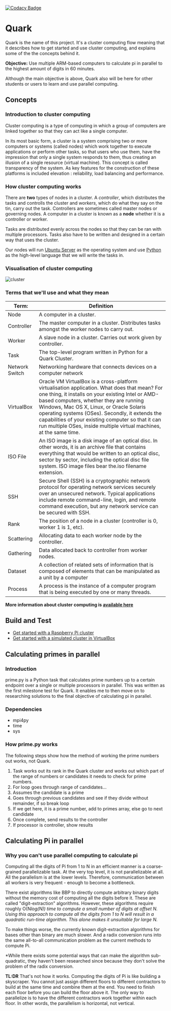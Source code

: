 [![Codacy Badge](https://app.codacy.com/project/badge/Grade/fbc9b58b6c994a7b83377d259937e3d3)](https://www.codacy.com/manual/alexfunnell/quark?utm_source=github.com&amp;utm_medium=referral&amp;utm_content=alexfunnell/quark&amp;utm_campaign=Badge_Grade)

# Quark
Quark is the name of this project. It's a cluster computing flow meaning that it describes how to get started and use cluster computing, and explains some of the the concepts behind it.

**Objective:** Use multiple ARM-based computers to calculate pi in parallel to the highest amount of digits in 60 minutes.

Although the main objective is above, Quark also will be here for other students or users to learn and use parallel computing.

## Concepts

### Introduction to cluster computing
Cluster computing is a type of computing in which a group of computers are linked together so that they can act like a single computer. 

In its most basic form, a cluster is a system comprising two or more computers or systems (called nodes) which work together to execute applications or perform other tasks, so that users who use them, have the impression that only a single system responds to them, thus creating an illusion of a single resource (virtual machine). This concept is called transparency of the system. As key features for the construction of these platforms is included elevation : reliability, load balancing and performance.

### How cluster computing works

There are **two** types of nodes in a cluster. A *controller*, which distributes the tasks and controlls the cluster and *workers*, which do what they say on the tin, carry out the task.
Controllers are sometimes called master nodes or governing nodes. 
A computer in a cluster is known as a **node** whether it is a controller or worker.

Tasks are distributed evenly across the nodes so that they can be ran with multiple processors. Tasks also have to be written and designed in a certain way that uses the cluster. 

Our nodes will run [Ubuntu Server](https://ubuntu.com/download/server) as the operating system and use [Python](https://www.python.org) as the high-level language that we will write the tasks in. 

### Visualisation of cluster computing
![cluster](https://www.buzzle.com/images/diagrams/computer-networks/cluster-computing.jpg)
### Terms that we'll use and what they mean

| Term:          | Definition                                                                                                                                                                                                                                                                                                                                                                                                               |
|----------------|--------------------------------------------------------------------------------------------------------------------------------------------------------------------------------------------------------------------------------------------------------------------------------------------------------------------------------------------------------------------------------------------------------------------------|
| Node           | A computer in a cluster.                                                                                                                                                                                                                                                                                                                                                                                                 |
| Controller     | The master computer in a cluster. Distributes tasks amongst the worker nodes to carry out.                                                                                                                                                                                                                                                                                                                               |
| Worker         | A slave node in a cluster. Carries out work given by controller.                                                                                                                                                                                                                                                                                                                                                         |
| Task           | The top-level program written in Python for a Quark Cluster.                                                                                                                                                                                                                                                                                                                                                             |
| Network Switch | Networking hardware that connects devices on a computer network                                                                                                                                                                                                                                                                                                                                                          |
| VirtualBox     | Oracle VM VirtualBox is a cross-platform virtualisation application. What does that mean? For one thing, it installs on your existing Intel or AMD-based computers, whether they are running Windows, Mac OS X, Linux, or Oracle Solaris operating systems (OSes). Secondly, it extends the capabilities of your existing computer so that it can run multiple OSes, inside multiple virtual machines, at the same time. |
| ISO File       | An ISO image is a disk image of an optical disc. In other words, it is an archive file that contains everything that would be written to an optical disc, sector by sector, including the optical disc file system. ISO image files bear the.iso filename extension.                                                                                                                                                     |
| SSH            | Secure Shell (SSH) is a cryptographic network protocol for operating network services securely over an unsecured network. Typical applications include remote command-line, login, and remote command execution, but any network service can be secured with SSH.                                                                                                                                                        |
| Rank           | The position of a node in a cluster (controller is 0, worker 1 is 1, etc).                                                                                                                                                                                                                                                                                                                                               |
| Scattering     | Allocating data to each worker node by the controller.                                                                                                                                                                                                                                                                                                                                                                   |
| Gathering      | Data allocated back to controller from worker nodes.                                                                                                                                                                                                                                                                                                                                                                     |
| Dataset        | A collection of related sets of information that is composed of elements that can be manipulated as a unit by a computer                                                                                                                                                                                                                                                                                                 |
| Process        | A process is the instance of a computer program that is being executed by one or many threads.                                                                                                                                                                                                                                                                                                                           |

**More information about cluster computing is [available here](docs/cluster-indepth.md)**

## Build and Test

- [Get started with a Raspberry Pi cluster](docs/rpi4-cluster-tutorial.md)
- [Get started with a simulated cluster in VirtualBox](docs/simulated-cluster-tutorial.md)

## Calculating primes in parallel

### Introduction 
prime.py is a Python task that calculates prime numbers up to a certain endpoint over a single or multiple processors in parallel. This was written as the first milestone test for Quark. It enables me to then move on to researching solutions to the final objective of calculating pi in parallel.

### Dependencies
- mpi4py
- time
- sys

### How prime.py works
The following steps show how the method of working the prime numbers out works, not Quark.  

 1.	Task works out its rank in the Quark cluster and works out which part of the range of numbers or candidates it needs to check for prime numbers.
 2.	For loop goes through range of candidates...
 3.	Assumes the candidate is a prime
 4.	Goes through previous candidates and see if they divide without remainder, if so break loop
 5. If we get here, it is a prime number, add to primes array, else go to next candidate
 6.	Once complete, send results to the controller
 7.	If processor is controller, show results

## Calculating Pi in parallel

### Why you can't use parallel computing to calculate pi

Computing all the digits of Pi from 1 to N in an efficient manner is a coarse-grained parallelizable task. At the very top level, it is not parallelizable at all. All the parallelism is at the lower levels. Therefore, communication between all workers is very frequent - enough to become a bottleneck.

There exist algorithms like BBP to directly compute arbitrary binary digits without the memory cost of computing all the digits before it. These are called "digit-extraction" algorithms. However, these algorithms require roughly O(N*log(N)) time to compute a small number of digits at offset N. Using this approach to compute all the digits from 1 to N will result in a quadratic run-time algorithm. This alone makes it unsuitable for large N.*

To make things worse, the currently known digit-extraction algorithms for bases other than binary are much slower. And a radix conversion runs into the same all-to-all communication problem as the current methods to compute Pi.

*While there exists some potential ways that can make the algorithm sub-quadratic, they haven't been researched since because they don't solve the problem of the radix conversion.

**TL:DR**
That's not how it works. Computing the digits of Pi is like building a skyscraper. You cannot just assign different floors to different contractors to build at the same time and combine them at the end. You need to finish each floor before you can build the floor above it. The only way to parallelize is to have the different contractors work together within each floor. In other words, the parallelism is horizontal, not vertical.
